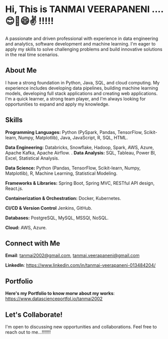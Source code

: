 # Hi, This is TANMAI VEERAPANENI ....😊👋😄✌️ !!!!!

A passionate and driven professional with experience in data engineering and analytics, software development and machine learning. I'm eager to apply my skills to solve challenging problems and build innovative solutions in the real time scenarios.

## About Me

I have a strong foundation in Python, Java, SQL, and cloud computing. My experience includes developing data pipelines,  building machine learning models, developing full stack applications and creating web applications. I'm a quick learner, a strong team player, and I'm always looking for opportunities to expand and apply my knowledge.

## Skills

**Programming Languages:** Python (PySpark, Pandas, TensorFlow, Scikit-learn, Numpy, Matplotlib), Java, JavaScript, R, SQL, HTML.

**Data Engineering:** Databricks, Snowflake, Hadoop, Spark, AWS, Azure, Apache Kafka, Apache Airflow.
.
**Data Analysis:** SQL, Tableau, Power BI, Excel, Statistical Analysis.

**Data Science:** Python (Pandas, TensorFlow, Scikit-learn, Numpy, Matplotlib), R, Machine Learning, Statistical Modeling.

**Frameworks & Libraries:**  Spring Boot, Spring MVC, RESTful API design, React.js.

**Containerization & Orchestration:**  Docker, Kubernetes.

**CI/CD & Version Control** Jenkins, GitHub.

**Databases:** PostgreSQL, MySQL, MSSQl, NoSQL.

**Cloud:** AWS, Azure.

## Connect with Me

**Email**: tanmai2002@gmail.com, tanmai.veerapaneni@gmail.com

**LinkedIn**: https://www.linkedin.com/in/tanmai-veerapaneni-013484204/

## Portfolio
**Here's my Portfolio to know morw about my works**: https://www.datascienceportfol.io/tanmai2002

## Let's Collaborate!
I'm open to discussing new opportunities and collaborations. Feel free to reach out to me...!!!!!!!
  


